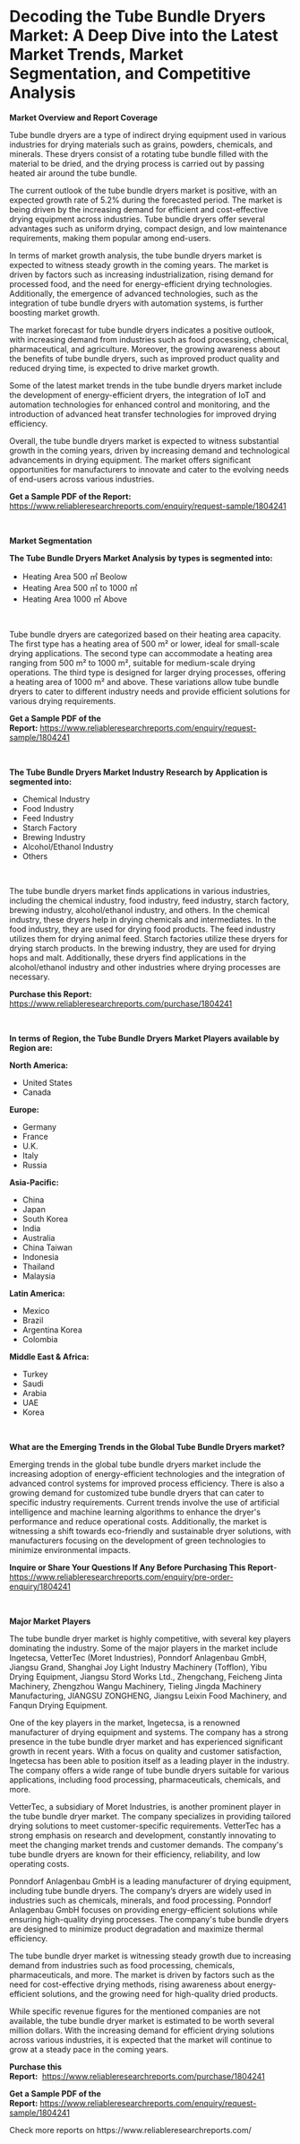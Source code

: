 <p><h1>Decoding the Tube Bundle Dryers Market: A Deep Dive into the Latest Market Trends, Market Segmentation, and Competitive Analysis</h1></p><p><strong>Market Overview and Report Coverage</strong></p>
<p><p>Tube bundle dryers are a type of indirect drying equipment used in various industries for drying materials such as grains, powders, chemicals, and minerals. These dryers consist of a rotating tube bundle filled with the material to be dried, and the drying process is carried out by passing heated air around the tube bundle.</p><p>The current outlook of the tube bundle dryers market is positive, with an expected growth rate of 5.2% during the forecasted period. The market is being driven by the increasing demand for efficient and cost-effective drying equipment across industries. Tube bundle dryers offer several advantages such as uniform drying, compact design, and low maintenance requirements, making them popular among end-users.</p><p>In terms of market growth analysis, the tube bundle dryers market is expected to witness steady growth in the coming years. The market is driven by factors such as increasing industrialization, rising demand for processed food, and the need for energy-efficient drying technologies. Additionally, the emergence of advanced technologies, such as the integration of tube bundle dryers with automation systems, is further boosting market growth.</p><p>The market forecast for tube bundle dryers indicates a positive outlook, with increasing demand from industries such as food processing, chemical, pharmaceutical, and agriculture. Moreover, the growing awareness about the benefits of tube bundle dryers, such as improved product quality and reduced drying time, is expected to drive market growth.</p><p>Some of the latest market trends in the tube bundle dryers market include the development of energy-efficient dryers, the integration of IoT and automation technologies for enhanced control and monitoring, and the introduction of advanced heat transfer technologies for improved drying efficiency.</p><p>Overall, the tube bundle dryers market is expected to witness substantial growth in the coming years, driven by increasing demand and technological advancements in drying equipment. The market offers significant opportunities for manufacturers to innovate and cater to the evolving needs of end-users across various industries.</p></p>
<p><strong>Get a Sample PDF of the Report:</strong> <a href="https://www.reliableresearchreports.com/enquiry/request-sample/1804241">https://www.reliableresearchreports.com/enquiry/request-sample/1804241</a></p>
<p>&nbsp;</p>
<p><strong>Market Segmentation</strong></p>
<p><strong>The Tube Bundle Dryers Market Analysis by types is segmented into:</strong></p>
<p><ul><li>Heating Area 500 ㎡ Beolow</li><li>Heating Area 500 ㎡ to 1000 ㎡</li><li>Heating Area 1000 ㎡ Above</li></ul></p>
<p>&nbsp;</p>
<p><p>Tube bundle dryers are categorized based on their heating area capacity. The first type has a heating area of 500 m² or lower, ideal for small-scale drying applications. The second type can accommodate a heating area ranging from 500 m² to 1000 m², suitable for medium-scale drying operations. The third type is designed for larger drying processes, offering a heating area of 1000 m² and above. These variations allow tube bundle dryers to cater to different industry needs and provide efficient solutions for various drying requirements.</p></p>
<p><strong>Get a Sample PDF of the Report:</strong>&nbsp;<a href="https://www.reliableresearchreports.com/enquiry/request-sample/1804241">https://www.reliableresearchreports.com/enquiry/request-sample/1804241</a></p>
<p>&nbsp;</p>
<p><strong>The Tube Bundle Dryers Market Industry Research by Application is segmented into:</strong></p>
<p><ul><li>Chemical Industry</li><li>Food Industry</li><li>Feed Industry</li><li>Starch Factory</li><li>Brewing Industry</li><li>Alcohol/Ethanol Industry</li><li>Others</li></ul></p>
<p>&nbsp;</p>
<p><p>The tube bundle dryers market finds applications in various industries, including the chemical industry, food industry, feed industry, starch factory, brewing industry, alcohol/ethanol industry, and others. In the chemical industry, these dryers help in drying chemicals and intermediates. In the food industry, they are used for drying food products. The feed industry utilizes them for drying animal feed. Starch factories utilize these dryers for drying starch products. In the brewing industry, they are used for drying hops and malt. Additionally, these dryers find applications in the alcohol/ethanol industry and other industries where drying processes are necessary.</p></p>
<p><strong>Purchase this Report:</strong>&nbsp; <a href="https://www.reliableresearchreports.com/purchase/1804241">https://www.reliableresearchreports.com/purchase/1804241</a></p>
<p>&nbsp;</p>
<p><strong>In terms of Region, the Tube Bundle Dryers Market Players available by Region are:</strong></p>
<p>
    <p> <strong> North America: </strong>
        <ul>
            <li>United States</li>
            <li>Canada</li>
        </ul>
        </p> 
    <p> <strong> Europe: </strong>
        <ul>
            <li>Germany</li>
            <li>France</li>
            <li>U.K.</li>
            <li>Italy</li>
            <li>Russia</li>
        </ul>
        </p> 
    <p> <strong> Asia-Pacific: </strong>
        <ul>
            <li>China</li>
            <li>Japan</li>
            <li>South Korea</li>
            <li>India</li>
            <li>Australia</li>
            <li>China Taiwan</li>
            <li>Indonesia</li>
            <li>Thailand</li>
            <li>Malaysia</li>
        </ul>
        </p> 
    <p> <strong> Latin America: </strong>
        <ul>
            <li>Mexico</li>
            <li>Brazil</li>
            <li>Argentina Korea</li>
            <li>Colombia</li>
        </ul>
        </p> 
    <p> <strong> Middle East & Africa: </strong>
        <ul>
            <li>Turkey</li>
            <li>Saudi</li>
            <li>Arabia</li>
            <li>UAE</li>
            <li>Korea</li>
        </ul>
    </p>
    </p>
<p>&nbsp;</p>
<p><strong>What are the Emerging Trends in the Global Tube Bundle Dryers market?</strong></p>
<p><p>Emerging trends in the global tube bundle dryers market include the increasing adoption of energy-efficient technologies and the integration of advanced control systems for improved process efficiency. There is also a growing demand for customized tube bundle dryers that can cater to specific industry requirements. Current trends involve the use of artificial intelligence and machine learning algorithms to enhance the dryer's performance and reduce operational costs. Additionally, the market is witnessing a shift towards eco-friendly and sustainable dryer solutions, with manufacturers focusing on the development of green technologies to minimize environmental impacts.</p></p>
<p><strong>Inquire or Share Your Questions If Any Before Purchasing This Report</strong>- <a href="https://www.reliableresearchreports.com/enquiry/pre-order-enquiry/1804241">https://www.reliableresearchreports.com/enquiry/pre-order-enquiry/1804241</a></p>
<p>&nbsp;</p>
<p><strong>Major Market Players</strong></p>
<p><p>The tube bundle dryer market is highly competitive, with several key players dominating the industry. Some of the major players in the market include Ingetecsa, VetterTec (Moret Industries), Ponndorf Anlagenbau GmbH, Jiangsu Grand, Shanghai Joy Light Industry Machinery (Tofflon), Yibu Drying Equipment, Jiangsu Stord Works Ltd., Zhengchang, Feicheng Jinta Machinery, Zhengzhou Wangu Machinery, Tieling Jingda Machinery Manufacturing, JIANGSU ZONGHENG, Jiangsu Leixin Food Machinery, and Fanqun Drying Equipment.</p><p>One of the key players in the market, Ingetecsa, is a renowned manufacturer of drying equipment and systems. The company has a strong presence in the tube bundle dryer market and has experienced significant growth in recent years. With a focus on quality and customer satisfaction, Ingetecsa has been able to position itself as a leading player in the industry. The company offers a wide range of tube bundle dryers suitable for various applications, including food processing, pharmaceuticals, chemicals, and more.</p><p>VetterTec, a subsidiary of Moret Industries, is another prominent player in the tube bundle dryer market. The company specializes in providing tailored drying solutions to meet customer-specific requirements. VetterTec has a strong emphasis on research and development, constantly innovating to meet the changing market trends and customer demands. The company's tube bundle dryers are known for their efficiency, reliability, and low operating costs.</p><p>Ponndorf Anlagenbau GmbH is a leading manufacturer of drying equipment, including tube bundle dryers. The company’s dryers are widely used in industries such as chemicals, minerals, and food processing. Ponndorf Anlagenbau GmbH focuses on providing energy-efficient solutions while ensuring high-quality drying processes. The company's tube bundle dryers are designed to minimize product degradation and maximize thermal efficiency.</p><p>The tube bundle dryer market is witnessing steady growth due to increasing demand from industries such as food processing, chemicals, pharmaceuticals, and more. The market is driven by factors such as the need for cost-effective drying methods, rising awareness about energy-efficient solutions, and the growing need for high-quality dried products.</p><p>While specific revenue figures for the mentioned companies are not available, the tube bundle dryer market is estimated to be worth several million dollars. With the increasing demand for efficient drying solutions across various industries, it is expected that the market will continue to grow at a steady pace in the coming years.</p></p>
<p><strong>Purchase this Report:</strong>&nbsp;&nbsp;<a href="https://www.reliableresearchreports.com/purchase/1804241">https://www.reliableresearchreports.com/purchase/1804241</a></p>
<p></p>
<p><strong>Get a Sample PDF of the Report:</strong>&nbsp;<a href="https://www.reliableresearchreports.com/enquiry/request-sample/1804241">https://www.reliableresearchreports.com/enquiry/request-sample/1804241</a></p>
<p>Check more reports on https://www.reliableresearchreports.com/</p>